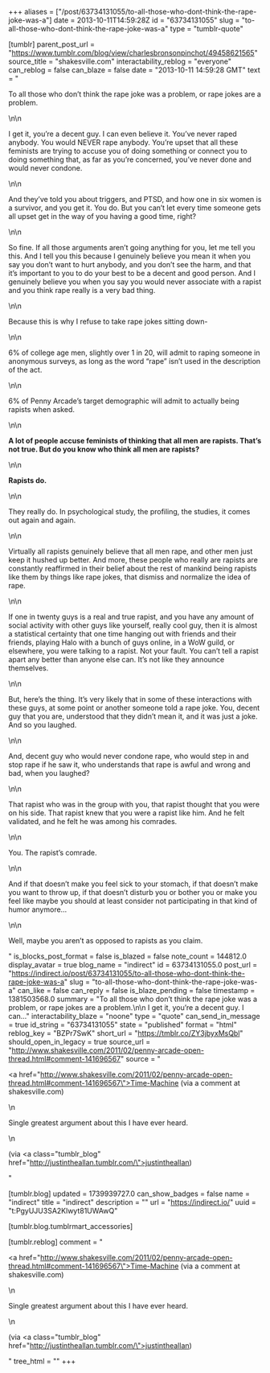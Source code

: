 +++
aliases = ["/post/63734131055/to-all-those-who-dont-think-the-rape-joke-was-a"]
date = 2013-10-11T14:59:28Z
id = "63734131055"
slug = "to-all-those-who-dont-think-the-rape-joke-was-a"
type = "tumblr-quote"

[tumblr]
parent_post_url = "https://www.tumblr.com/blog/view/charlesbronsonpinchot/49458621565"
source_title = "shakesville.com"
interactability_reblog = "everyone"
can_reblog = false
can_blaze = false
date = "2013-10-11 14:59:28 GMT"
text = "<p>To all those who don’t think the rape joke was a problem, or rape jokes are a problem.</p>\n\n<p>I get it, you’re a decent guy. I can even believe it. You’ve never raped anybody. You would NEVER rape anybody. You’re upset that all these feminists are trying to accuse you of doing something or connect you to doing something that, as far as you’re concerned, you’ve never done and would never condone.</p>\n\n<p>And they’ve told you about triggers, and PTSD, and how one in six women is a survivor, and you get it. You do. But you can’t let every time someone gets all upset get in the way of you having a good time, right?</p>\n\n<p>So fine. If all those arguments aren’t going anything for you, let me tell you this. And I tell you this because I genuinely believe you mean it when you say you don’t want to hurt anybody, and you don’t see the harm, and that it’s important to you to do your best to be a decent and good person. And I genuinely believe you when you say you would never associate with a rapist and you think rape really is a very bad thing.</p>\n\n<p>Because this is why I refuse to take rape jokes sitting down-</p>\n\n<p>6% of college age men, slightly over 1 in 20, will admit to raping someone in anonymous surveys, as long as the word “rape” isn’t used in the description of the act.</p>\n\n<p>6% of Penny Arcade’s target demographic will admit to actually being rapists when asked.</p>\n\n<p><b>A lot of people accuse feminists of thinking that all men are rapists. That’s not true. But do you know who think all men are rapists?</b></p>\n\n<p><b>Rapists do.</b></p>\n\n<p>They really do. In psychological study, the profiling, the studies, it comes out again and again.</p>\n\n<p>Virtually all rapists genuinely believe that all men rape, and other men just keep it hushed up better. And more, these people who really are rapists are constantly reaffirmed in their belief about the rest of mankind being rapists like them by things like rape jokes, that dismiss and normalize the idea of rape.</p>\n\n<p>If one in twenty guys is a real and true rapist, and you have any amount of social activity with other guys like yourself, really cool guy, then it is almost a statistical certainty that one time hanging out with friends and their friends, playing Halo with a bunch of guys online, in a WoW guild, or elsewhere, you were talking to a rapist. Not your fault. You can’t tell a rapist apart any better than anyone else can. It’s not like they announce themselves.</p>\n\n<p>But, here’s the thing. It’s very likely that in some of these interactions with these guys, at some point or another someone told a rape joke. You, decent guy that you are, understood that they didn’t mean it, and it was just a joke. And so you laughed.</p>\n\n<p>And, decent guy who would never condone rape, who would step in and stop rape if he saw it, who understands that rape is awful and wrong and bad, when you laughed?</p>\n\n<p>That rapist who was in the group with you, that rapist thought that you were on his side. That rapist knew that you were a rapist like him. And he felt validated, and he felt he was among his comrades.</p>\n\n<p>You. The rapist’s comrade.</p>\n\n<p>And if that doesn’t make you feel sick to your stomach, if that doesn’t make you want to throw up, if that doesn’t disturb you or bother you or make you feel like maybe you should at least consider not participating in that kind of humor anymore…</p>\n\n<p>Well, maybe you aren’t as opposed to rapists as you claim.</p>"
is_blocks_post_format = false
is_blazed = false
note_count = 144812.0
display_avatar = true
blog_name = "indirect"
id = 63734131055.0
post_url = "https://indirect.io/post/63734131055/to-all-those-who-dont-think-the-rape-joke-was-a"
slug = "to-all-those-who-dont-think-the-rape-joke-was-a"
can_like = false
can_reply = false
is_blaze_pending = false
timestamp = 1381503568.0
summary = "To all those who don’t think the rape joke was a problem, or rape jokes are a problem.\n\n I get it, you’re a decent guy. I can..."
interactability_blaze = "noone"
type = "quote"
can_send_in_message = true
id_string = "63734131055"
state = "published"
format = "html"
reblog_key = "BZPr7SwK"
short_url = "https://tmblr.co/ZY3jbyxMsQbl"
should_open_in_legacy = true
source_url = "http://www.shakesville.com/2011/02/penny-arcade-open-thread.html#comment-141696567"
source = "<p><a href=\"http://www.shakesville.com/2011/02/penny-arcade-open-thread.html#comment-141696567\">Time-Machine</a> (via a comment at shakesville.com)</p>\n<p>Single greatest argument about this I have ever heard. </p>\n<p>(via <a class=\"tumblr_blog\" href=\"http://justintheallan.tumblr.com/\">justintheallan</a>)</p>"

[tumblr.blog]
updated = 1739939727.0
can_show_badges = false
name = "indirect"
title = "indirect"
description = ""
url = "https://indirect.io/"
uuid = "t:PgyUJU3SA2Klwyt81UWAwQ"

[tumblr.blog.tumblrmart_accessories]

[tumblr.reblog]
comment = "<p><a href=\"http://www.shakesville.com/2011/02/penny-arcade-open-thread.html#comment-141696567\">Time-Machine</a> (via a comment at shakesville.com)</p>\n<p>Single greatest argument about this I have ever heard. </p>\n<p>(via <a class=\"tumblr_blog\" href=\"http://justintheallan.tumblr.com/\">justintheallan</a>)</p>"
tree_html = ""
+++
